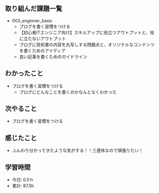 ## 取り組んだ課題一覧
- 003_enginner_basic
  - ブログを書く習慣をつける
   - 【初心者ITエンジニア向け】スキルアップに役立つアウトプットと、役に立たないアウトプット
   - ブログに技術書の内容を丸写しする問題点と、オリジナルなコンテンツを書くためのアイディア
   - 良い記事を書くためのガイドライン

## わかったこと
- ブログを書く習慣をつける
  - ブログにどんなことを書くのかなんとなくわかった
 
## 次やること
- ブログを書く習慣をつける

## 感じたこと
- ふんわり分かってきたような気がする！！三連休なので頑張りたい！

## 学習時間
- 今日: 0.5ｈ
- 累計: 87.0h
